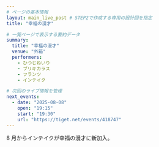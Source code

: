 ```yaml
---
# ページの基本情報
layout: main_live_post # STEP2で作成する専用の設計図を指定
title: "幸福の漫才"

# 一覧ページで表示する要約データ
summary:
  title: "幸福の漫才"
  venue: "外箱"
  performers:
    - ひつじねいり
    - ブリキカラス
    - フランツ
    - インテイク

# 次回のライブ情報を管理
next_events:
  - date: "2025-08-08"
    open: "19:15"
    start: "19:30"
    url: "https://tiget.net/events/418747"
---
```


8 月からインテイクが幸福の漫才に新加入。

